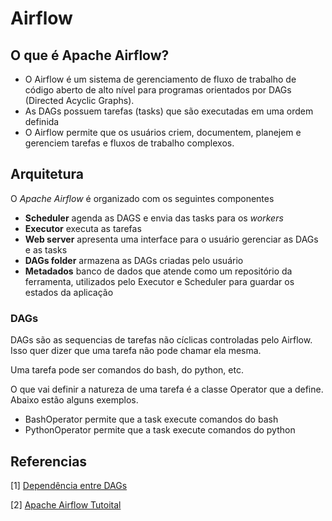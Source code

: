 # Airflow 

## O que é Apache Airflow?

- O Airflow é um sistema de gerenciamento de fluxo de trabalho de código aberto de alto nível para programas orientados por DAGs (Directed Acyclic Graphs). 
- As DAGs possuem tarefas (tasks) que são executadas em uma ordem definida
- O Airflow permite que os usuários criem, documentem, planejem e gerenciem tarefas e fluxos de trabalho complexos.

## Arquitetura

O *Apache Airflow* é organizado com os seguintes componentes

- **Scheduler** agenda as DAGS e envia das tasks para os *workers*
- **Executor** executa as tarefas
- **Web server** apresenta uma interface para o usuário gerenciar as DAGs e as tasks
- **DAGs folder** armazena as DAGs criadas pelo usuário
- **Metadados** banco de dados que atende como um repositório da ferramenta, utilizados pelo Executor e Scheduler para guardar os estados da aplicação

### DAGs

DAGs são as sequencias de tarefas não cíclicas controladas pelo Airflow. Isso quer dizer que uma tarefa não pode chamar ela mesma.

Uma tarefa pode ser comandos do bash, do python, etc. 

O que vai definir a natureza de uma tarefa é a classe Operator que a define. Abaixo estão alguns exemplos.

- BashOperator permite que a task execute comandos do bash
- PythonOperator permite que a task execute comandos do python

## Referencias

[1] [Dependência entre DAGs](https://www.youtube.com/watch?v=MvjTQNMRhhY)

[2] [Apache Airflow Tutoital](https://www.youtube.com/playlist?list=PLLNidqMOzeD5yXv9lDtBM-VJ5-1F-ZdXI)